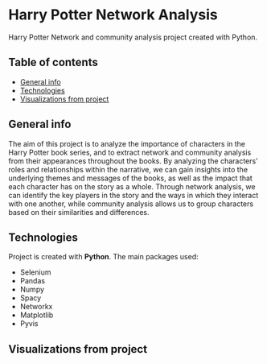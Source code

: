 # Harry Potter Network Analysis
Harry Potter Network and community analysis project created with Python.

## Table of contents
* [General info](#general-info)
* [Technologies](#technologies)
* [Visualizations from project](#visualizations-from-project)

## General info
The aim of this project is to analyze the importance of characters in the Harry Potter book series, and to extract network and community analysis from their appearances throughout the books. By analyzing the characters' roles and relationships within the narrative, we can gain insights into the underlying themes and messages of the books, as well as the impact that each character has on the story as a whole. Through network analysis, we can identify the key players in the story and the ways in which they interact with one another, while community analysis allows us to group characters based on their similarities and differences.

## Technologies
Project is created with **Python**. The main packages used:

* Selenium
* Pandas
* Numpy
* Spacy
* Networkx
* Matplotlib
* Pyvis

## Visualizations from project
